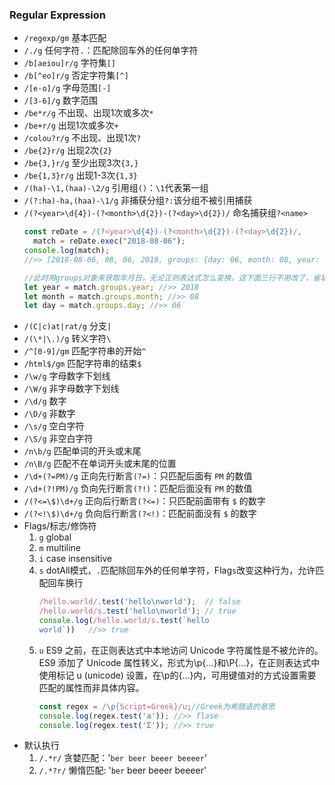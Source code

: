 ### Regular Expression

- `/regexp/gm` 基本匹配
- `/./g` 任何字符`.`：匹配除回车外的任何单字符
- `/b[aeiou]r/g` 字符集`[]`
- `/b[^eo]r/g` 否定字符集`[^]`
- `/[e-o]/g` 字母范围`[-]`
- `/[3-6]/g` 数字范围
- `/be*r/g` 不出现、出现1次或多次`*`
- `/be+r/g` 出现1次或多次`+`
- `/colou?r/g` 不出现、出现1次`?`
- `/be{2}r/g` 出现2次`{2}`
- `/be{3,}r/g` 至少出现3次`{3,}`
- `/be{1,3}r/g` 出现1-3次`{1,3}`
- `/(ha)-\1,(haa)-\2/g` 引用组`()`：`\1`代表第一组
- `/(?:ha)-ha,(haa)-\1/g` 非捕获分组`?:`该分组不被引用捕获
- `/(?<year>\d{4})-(?<month>\d{2})-(?<day>\d{2})/` 命名捕获组`?<name>`
    ```js
    const reDate = /(?<year>\d{4})-(?<month>\d{2})-(?<day>\d{2})/,
      match = reDate.exec("2018-08-06");
    console.log(match);
    //>> [2018-08-06, 08, 06, 2018, groups: {day: 06, month: 08, year: 2018}]

    //此时用groups对象来获取年月日，无论正则表达式怎么变换，这下面三行不用改了，省事！
    let year = match.groups.year; //>> 2018
    let month = match.groups.month; //>> 08
    let day = match.groups.day; //>> 06
    ```
- `/(C|c)at|rat/g` 分支`|`
- `/(\*|\.)/g` 转义字符`\`
- `/^[0-9]/gm` 匹配字符串的开始`^`
- `/html$/gm` 匹配字符串的结束`$`
- `/\w/g` 字母数字下划线
- `/\W/g` 非字母数字下划线
- `/\d/g` 数字
- `/\D/g` 非数字
- `/\s/g` 空白字符
- `/\S/g` 非空白字符
- `/n\b/g` 匹配单词的开头或末尾
- `/n\B/g` 匹配不在单词开头或末尾的位置
- `/\d+(?=PM)/g` 正向先行断言`(?=)`：只匹配后面有 `PM` 的数值
- `/\d+(?!PM)/g` 负向先行断言`(?!)`：匹配后面没有 `PM` 的数值
- `/(?<=\$)\d+/g` 正向后行断言`(?<=)`：只匹配前面带有 `$` 的数字
- `/(?<!\$)\d+/g` 负向后行断言`(?<!)`：匹配前面没有 `$` 的数字
- Flags/标志/修饰符
  1. `g` global
  2. `m` multiline
  3. `i` case insensitive
  4. `s` dotAll模式，`.`匹配除回车外的任何单字符，Flag`s`改变这种行为，允许匹配回车换行
        ```js
        /hello.world/.test('hello\nworld');  // false
        /hello.world/s.test('hello\nworld'); // true
        console.log(/hello.world/s.test(`hello
        world`))   //>> true
        ```
  5. `u` ES9 之前，在正则表达式中本地访问 Unicode 字符属性是不被允许的。ES9 添加了 Unicode 属性转义，形式为\p{...}和\P{...}，在正则表达式中使用标记 u (unicode) 设置，在\p的{...}内，可用键值对的方式设置需要匹配的属性而非具体内容。
      ```js
      const regex = /\p{Script=Greek}/u;//Greek为希腊语的意思
      console.log(regex.test('a')); //>> flase
      console.log(regex.test('Σ')); //>> true
      ```
- 默认执行
  1. `/.*r/` 贪婪匹配：'`ber beer beeer beeeer`'
  2. `/.*?r/` 懒惰匹配: '`ber` beer beeer beeeer'